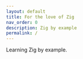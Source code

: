 ```yaml
---
layout: default
title: For the love of Zig
nav_order: 0
description: Zig by example
permalink: /
---
```


Learning Zig by example.

